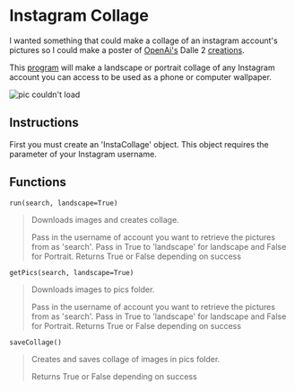 # Instagram Collage

I wanted something that could make a collage of an instagram account's pictures so I could make a poster of [OpenAi's](https://openai.com/dall-e-2/) Dalle 2 [creations](https://www.instagram.com/openaidalle/).

This [program](main.py) will make a landscape or portrait collage of any Instagram account you can access to be used as a phone or computer wallpaper.

![pic couldn't load](examples/pcCollage.jpg)

## Instructions

First you must create an 'InstaCollage' object. This object requires the parameter of your Instagram username.

## Functions

`run(search, landscape=True)`

> Downloads images and creates collage.
>
> Pass in the username of account you want to retrieve the pictures from as 'search'.
> Pass in True to 'landscape' for landscape and False for Portrait.
> Returns True or False depending on success

`getPics(search, landscape=True)`

> Downloads images to pics folder.
>
> Pass in the username of account you want to retrieve the pictures from as 'search'.
> Pass in True to 'landscape' for landscape and False for Portrait.
> Returns True or False depending on success

`saveCollage()`

> Creates and saves collage of images in pics folder.
>
> Returns True or False depending on success
